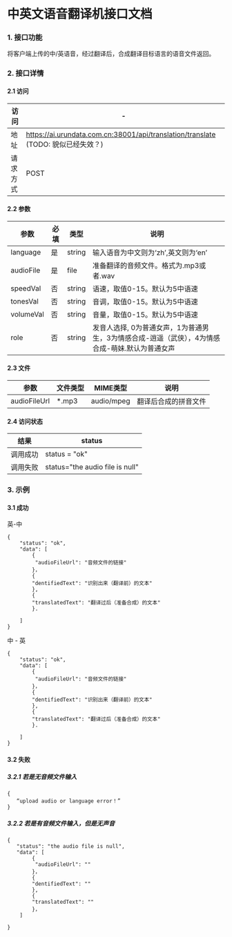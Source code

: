 # 中英文语音翻译机接口文档 

### 1. 接口功能
将客户端上传的中/英语音，经过翻译后，合成翻译目标语言的语音文件返回。

### 2. 接口详情
#### 2.1 访问 
访问| - 
---|---
地址 | https://ai.urundata.com.cn:38001/api/translation/translate (TODO: 貌似已经失效？)
请求方式 | POST

#### 2.2 参数 
| 参数| 必填| 类型| 说明 |
| ---|---|---|---|
|language | 是 | string | 输入语音为中文则为‘zh’,英文则为‘en’ |
|audioFile | 是 | file | 准备翻译的音频文件。格式为.mp3或者.wav|
|speedVal | 否 | string | 语速，取值0-15。默认为5中语速|
|tonesVal | 否 | string | 音调，取值0-15。默认为5中语速|
|volumeVal | 否 | string | 音量，取值0-15。默认为5中语速|
|role | 否 | string | 发音人选择, 0为普通女声，1为普通男生，3为情感合成-逍遥（武侠），4为情感合成-萌妹.默认为普通女声 |

#### 2.3 文件
|参数| 文件类型| MIME类型| 说明|
|---|---|---|---|
|audioFileUrl| *.mp3 | audio/mpeg| 翻译后合成的拼音文件|

#### 2.4 访问状态 
|结果| status |
|---|---|
调用成功| status = "ok"| 
调用失败| status="the audio file is null"| 

### 3. 示例 
#### 3.1 成功 
英-中

    {
        "status": "ok",
        "data": [
            {
             "audioFileUrl": "音频文件的链接"
            }，
            {
            "dentifiedText": "识别出来（翻译前）的文本"
            },
            {
            "translatedText": "翻译过后（准备合成）的文本"
            }.
            
        ]
    }
    
中 - 英

    {
        "status": "ok",
        "data": [
            {
             "audioFileUrl": "音频文件的链接"
            }，
            {
            "dentifiedText": "识别出来（翻译前）的文本"
            },
            {
            "translatedText": "翻译过后（准备合成）的文本"
            }.
            
        ]
    }

#### 3.2 失败 
##### 3.2.1 若是无音频文件输入

    {
       “upload audio or language error！”
    }
##### 3.2.2 若是有音频文件输入，但是无声音

    {
       "status": "the audio file is null",
       "data": [
            {
             "audioFileUrl": ""
            }，
            {
            "dentifiedText": ""
            },
            {
            "translatedText": ""
            }，  
        ]

    }
